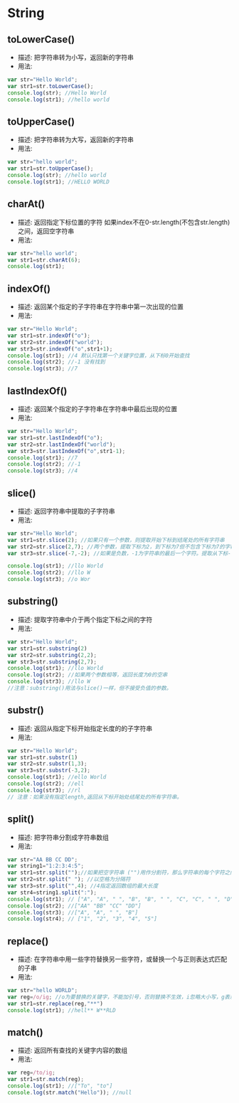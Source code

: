 

# String

## toLowerCase()
- 描述:  把字符串转为小写，返回新的字符串
- 用法:  
``` js
var str="Hello World";
var str1=str.toLowerCase();
console.log(str); //Hello World
console.log(str1); //hello world
```
## toUpperCase()
- 描述:  把字符串转为大写，返回新的字符串
- 用法:  
``` js
var str="hello world";
var str1=str.toUpperCase();
console.log(str); //hello world
console.log(str1); //HELLO WORLD
```
## charAt()
- 描述:  返回指定下标位置的字符 如果index不在0-str.length(不包含str.length)之间，返回空字符串
- 用法:  
``` js
var str="hello world";
var str1=str.charAt(6);
console.log(str1); 
```
##  indexOf()
- 描述:  返回某个指定的子字符串在字符串中第一次出现的位置
- 用法:  
``` js
var str="Hello World";
var str1=str.indexOf("o");
var str2=str.indexOf("world");
var str3=str.indexOf("o",str1+1);
console.log(str1); //4 默认只找第一个关键字位置，从下标0开始查找
console.log(str2); //-1 没有找到
console.log(str3); //7
```
##  lastIndexOf()
- 描述:  返回某个指定的子字符串在字符串中最后出现的位置
- 用法:  
``` js
var str="Hello World";
var str1=str.lastIndexOf("o");
var str2=str.lastIndexOf("world");
var str3=str.lastIndexOf("o",str1-1);
console.log(str1); //7
console.log(str2); //-1
console.log(str3); //4
```
##  slice()
- 描述:  返回字符串中提取的子字符串
- 用法:  
``` js
var str="Hello World";
var str1=str.slice(2); //如果只有一个参数，则提取开始下标到结尾处的所有字符串
var str2=str.slice(2,7); //两个参数，提取下标为2，到下标为7但不包含下标为7的字符串
var str3=str.slice(-7,-2); //如果是负数，-1为字符串的最后一个字符。提取从下标-7开始到下标-2但不包含下标-2的字符串。前一个数要小于后一个数，否则返回空字符串

console.log(str1); //llo World
console.log(str2); //llo W
console.log(str3); //o Wor
```
##  substring()
- 描述:  提取字符串中介于两个指定下标之间的字符
- 用法:  
``` js
var str="Hello World";
var str1=str.substring(2)
var str2=str.substring(2,2);
var str3=str.substring(2,7);
console.log(str1); //llo World
console.log(str2); //如果两个参数相等，返回长度为0的空串
console.log(str3); //llo W
//注意：substring()用法与slice()一样，但不接受负值的参数。
```
##  substr()
- 描述:  返回从指定下标开始指定长度的的子字符串
- 用法:  
``` js
var str="Hello World";
var str1=str.substr(1)
var str2=str.substr(1,3);
var str3=str.substr(-3,2);
console.log(str1); //ello World 
console.log(str2); //ell
console.log(str3); //rl
// 注意：如果没有指定length,返回从下标开始处结尾处的所有字符串。
```
##  split()
- 描述:  把字符串分割成字符串数组
- 用法:  
``` js
var str="AA BB CC DD";
var string1="1:2:3:4:5";
var str1=str.split("");//如果把空字符串 ("")用作分割符，那么字符串的每个字符之间都会被分割
var str2=str.split(" "); //以空格为分隔符
var str3=str.split("",4); //4指定返回数组的最大长度
var str4=string1.split(":");
console.log(str1); // ["A", "A", " ", "B", "B", " ", "C", "C", " ", "D", "D"]
console.log(str2); //["AA" "BB" "CC" "DD"]
console.log(str3); //["A", "A", " ", "B"]
console.log(str4); // ["1", "2", "3", "4", "5"]
```
##  replace()
- 描述:  在字符串中用一些字符替换另一些字符，或替换一个与正则表达式匹配的子串
- 用法:  
``` js
var str="hello WORLD";
var reg=/o/ig; //o为要替换的关键字，不能加引号，否则替换不生效，i忽略大小写，g表示全局查找
var str1=str.replace(reg,"**")
console.log(str1); //hell** W**RLD
```
##  match()
- 描述:  返回所有查找的关键字内容的数组
- 用法:  
``` js
var reg=/to/ig;
var str1=str.match(reg);
console.log(str1); //["To", "to"]
console.log(str.match("Hello")); //null
```


